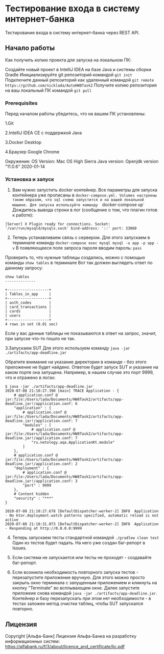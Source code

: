 # Тестирование входа в систему интернет-банка 

Тестирование входа в систему интернет-банка через REST API.

## Начало работы

Как получить копию проекта для запуска на локальном ПК:

Создайте новый проект в IntelliJ IDEA на базе Java и системы сборки Gradle
Инициализируйте git репозиторий командой `git init`
Подключите данный репозиторий как удаленный командой `git remote https://github.com/nicklada/AutoHW8Task2`
Получите копию репозитория на ваш локальный ПК командой `git pull`

### Prerequisites

Перед началом работы убедитесь, что на вашем ПК установлены:

1.Git

2.IntelliJ IDEA CE с поддержкой Java

3.Docker Desktop

4.Браузер Google Chrome


Окружение:
OS Version: Mac OS High Sierra
Java version: Openjdk version "11.0.6" 2020-01-14


### Установка и запуск

1. Вам нужно запустить docker контейнер. Все параметры для запуска контейнера уже прописаны в `docker-compose.yml. Volumes настроены таким образом, что sql схема запустится и на вашей локальной машине.
Для запуска используйте команду 
`docker-compose up`
Дождитесь вывода строки в лог (сообщение о том, что плагин готов к работе):

`[Server] X Plugin ready for connections. Socket: '/var/run/mysqld/mysqlx.sock' bind-address: '::' port: 33060 `

2. Теперь устанавливаем связь с сервером. Для этого запускаем в терминале команду 
`docker-compose exec mysql mysql -u app -p app -v`
В появляющееся поле запроса пароля вводим пароль: `pass`

Проверить то, что нужные таблицы создались, можно с помощью команды `show tables` в терминале
Вот так должен выглядеть ответ по данному запросу:
```
show tables
--------------

+-------------------+
| Tables_in_app     |
+-------------------+
| auth_codes        |
| card_transactions |
| cards             |
| users             |
+-------------------+
4 rows in set (0.01 sec)
```
Если у вас данные таблицы не показываются в ответ на запрос, значит, при запуске что-то пошло не так.

3.Запускаем SUT
Для этого используем команду 
`java -jar ./artifacts/app-deadline.jar`

Обратите внимание на указание директории в команде - без этого приложение не будет найдено.
Ответом будет запуск SUT и указание на каком порте она запущена. Например, в нашем случае это порт 9999, что и отражено в логах:
```
$ java -jar ./artifacts/app-deadline.jar
2020-07-08 21:10:27.390 [main] TRACE Application - {
    # application.conf @ jar:file:/Users/lada/Documents/HW8Task2/artifacts/app-deadline.jar!/application.conf: 6
    "application" : {
        # application.conf @ jar:file:/Users/lada/Documents/HW8Task2/artifacts/app-deadline.jar!/application.conf: 7
        "modules" : [
            # application.conf @ jar:file:/Users/lada/Documents/HW8Task2/artifacts/app-deadline.jar!/application.conf: 7
            "ru.netology.aqa.ApplicationKt.module"
        ]
    },
    # application.conf @ jar:file:/Users/lada/Documents/HW8Task2/artifacts/app-deadline.jar!/application.conf: 2
    "deployment" : {
        # application.conf @ jar:file:/Users/lada/Documents/HW8Task2/artifacts/app-deadline.jar!/application.conf: 3
        "port" : 9999
    },
    # Content hidden
    "security" : "***"
}

2020-07-08 21:10:27.678 [DefaultDispatcher-worker-2] INFO  Application - No ktor.deployment.watch patterns specified, automatic reload is not active
2020-07-08 21:10:31.073 [DefaultDispatcher-worker-2] INFO  Application - Responding at http://0.0.0.0:9999

```
4. Теперь запускаем тесты стандартной командой `./gradlew clean test`
 Один из тестов будет падать. На него уже создан баг-репорт в Issues.
 
 
5. Если система не запускается или тесты не проходят - создавайте баг-репорт.

6. Если возникла необходимость повторного запуска тестов - перезапустите приложение вручную. Для этого можно просто закрыть окно терминала с запущенным приложением и кликнуть на кнопку "Terminate" во всплывающем окне. Далее запустите приложеие снова командой `java -jar ./artifacts/app-deadline.jar`. Контейнер и базу перезапускать при этом нет необходимости - в тестах заложен метод очистки таблиц, чтобы SUT запускался повторно.


## Лицензия

Copyright [Альфа-Банк] 
Лицензия Альфа-Банка на разработку информационных систем:
https://alfabank.ru/f/3/about/licence_and_certificate/lic.pdf
